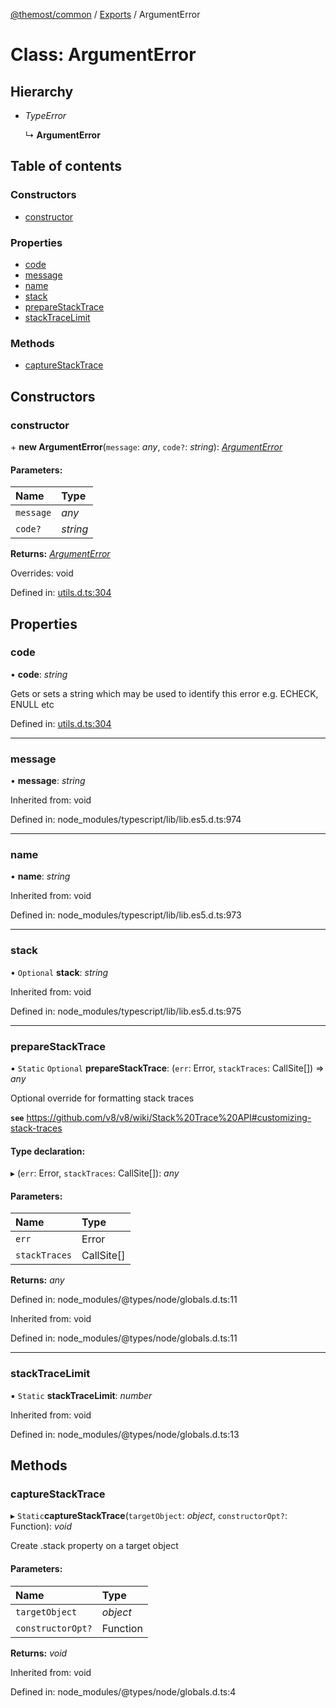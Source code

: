 [@themost/common](../README.md) / [Exports](../modules.md) / ArgumentError

# Class: ArgumentError

## Hierarchy

* *TypeError*

  ↳ **ArgumentError**

## Table of contents

### Constructors

- [constructor](argumenterror.md#constructor)

### Properties

- [code](argumenterror.md#code)
- [message](argumenterror.md#message)
- [name](argumenterror.md#name)
- [stack](argumenterror.md#stack)
- [prepareStackTrace](argumenterror.md#preparestacktrace)
- [stackTraceLimit](argumenterror.md#stacktracelimit)

### Methods

- [captureStackTrace](argumenterror.md#capturestacktrace)

## Constructors

### constructor

\+ **new ArgumentError**(`message`: *any*, `code?`: *string*): [*ArgumentError*](argumenterror.md)

#### Parameters:

Name | Type |
:------ | :------ |
`message` | *any* |
`code?` | *string* |

**Returns:** [*ArgumentError*](argumenterror.md)

Overrides: void

Defined in: [utils.d.ts:304](https://github.com/themost-framework/themost-common/blob/917834f/utils.d.ts#L304)

## Properties

### code

• **code**: *string*

Gets or sets a string which may be used to identify this error e.g. ECHECK, ENULL etc

Defined in: [utils.d.ts:304](https://github.com/themost-framework/themost-common/blob/917834f/utils.d.ts#L304)

___

### message

• **message**: *string*

Inherited from: void

Defined in: node_modules/typescript/lib/lib.es5.d.ts:974

___

### name

• **name**: *string*

Inherited from: void

Defined in: node_modules/typescript/lib/lib.es5.d.ts:973

___

### stack

• `Optional` **stack**: *string*

Inherited from: void

Defined in: node_modules/typescript/lib/lib.es5.d.ts:975

___

### prepareStackTrace

▪ `Static` `Optional` **prepareStackTrace**: (`err`: Error, `stackTraces`: CallSite[]) => *any*

Optional override for formatting stack traces

**`see`** https://github.com/v8/v8/wiki/Stack%20Trace%20API#customizing-stack-traces

#### Type declaration:

▸ (`err`: Error, `stackTraces`: CallSite[]): *any*

#### Parameters:

Name | Type |
:------ | :------ |
`err` | Error |
`stackTraces` | CallSite[] |

**Returns:** *any*

Defined in: node_modules/@types/node/globals.d.ts:11

Inherited from: void

Defined in: node_modules/@types/node/globals.d.ts:11

___

### stackTraceLimit

▪ `Static` **stackTraceLimit**: *number*

Inherited from: void

Defined in: node_modules/@types/node/globals.d.ts:13

## Methods

### captureStackTrace

▸ `Static`**captureStackTrace**(`targetObject`: *object*, `constructorOpt?`: Function): *void*

Create .stack property on a target object

#### Parameters:

Name | Type |
:------ | :------ |
`targetObject` | *object* |
`constructorOpt?` | Function |

**Returns:** *void*

Inherited from: void

Defined in: node_modules/@types/node/globals.d.ts:4
